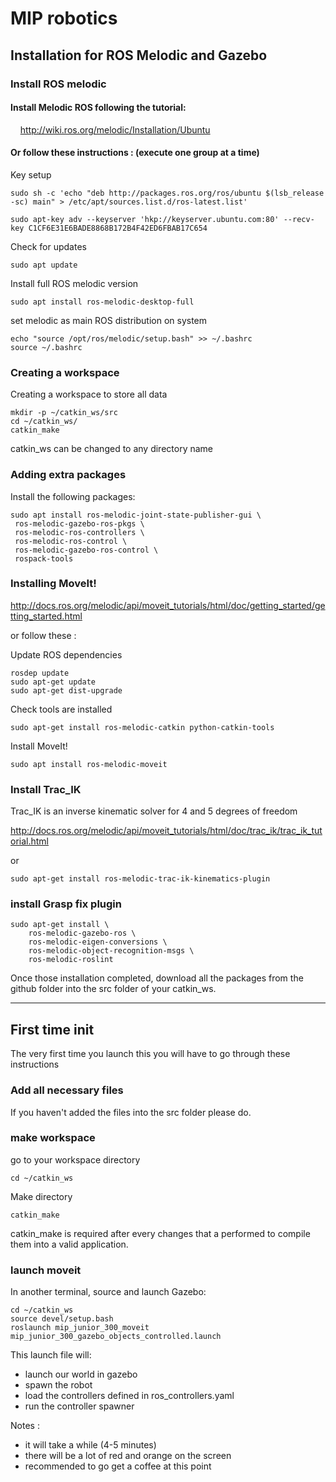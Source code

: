 
# **MIP robotics**

## **Installation** for **ROS Melodic** and **Gazebo**

### Install ROS melodic

#### Install Melodic ROS following the tutorial:

&nbsp; &nbsp; http://wiki.ros.org/melodic/Installation/Ubuntu

#### Or follow these instructions : (execute one group at a time)

Key setup
```
sudo sh -c 'echo "deb http://packages.ros.org/ros/ubuntu $(lsb_release -sc) main" > /etc/apt/sources.list.d/ros-latest.list'
```
```
sudo apt-key adv --keyserver 'hkp://keyserver.ubuntu.com:80' --recv-key C1CF6E31E6BADE8868B172B4F42ED6FBAB17C654

```

Check for updates

```
sudo apt update
```

Install full ROS melodic version

```
sudo apt install ros-melodic-desktop-full
```

set melodic as main ROS distribution on system

```
echo "source /opt/ros/melodic/setup.bash" >> ~/.bashrc
source ~/.bashrc
```

### Creating a workspace

Creating a workspace to store all data

```
mkdir -p ~/catkin_ws/src
cd ~/catkin_ws/
catkin_make
```
catkin_ws can be changed to any directory name

### Adding extra packages

Install the following packages:
```
sudo apt install ros-melodic-joint-state-publisher-gui \
 ros-melodic-gazebo-ros-pkgs \
 ros-melodic-ros-controllers \
 ros-melodic-ros-control \
 ros-melodic-gazebo-ros-control \
 rospack-tools
```

### Installing MoveIt!

http://docs.ros.org/melodic/api/moveit_tutorials/html/doc/getting_started/getting_started.html

or follow these :

Update ROS dependencies
```
rosdep update
sudo apt-get update
sudo apt-get dist-upgrade
```

Check tools are installed
```
sudo apt-get install ros-melodic-catkin python-catkin-tools
```

Install MoveIt!
```
sudo apt install ros-melodic-moveit
```
### Install Trac_IK

Trac_IK is an inverse kinematic solver for 4 and 5 degrees of freedom

http://docs.ros.org/melodic/api/moveit_tutorials/html/doc/trac_ik/trac_ik_tutorial.html

or

```
sudo apt-get install ros-melodic-trac-ik-kinematics-plugin
```

### install Grasp fix plugin

```
sudo apt-get install \
    ros-melodic-gazebo-ros \
    ros-melodic-eigen-conversions \
    ros-melodic-object-recognition-msgs \
    ros-melodic-roslint
```

Once those installation completed, download all the packages from the github folder into the src folder of your catkin_ws.

--------------------------

## First time init

The very first time you launch this you will have to go through these instructions

### Add all necessary files

If you haven't added the files into the src folder please do.

### make workspace

go to your workspace directory
```
cd ~/catkin_ws
```

Make directory
```
catkin_make
```

catkin_make is required after every changes that a performed to compile them into a valid application.


### launch moveit

In another terminal, source and launch Gazebo:
```
cd ~/catkin_ws
source devel/setup.bash
roslaunch mip_junior_300_moveit mip_junior_300_gazebo_objects_controlled.launch
```
This launch file will:
- launch our world in gazebo
- spawn the robot
- load the controllers defined in ros_controllers.yaml
- run the controller spawner

Notes :
- it will take a while (4-5 minutes)
- there will be a lot of red and orange on the screen
- recommended to go get a coffee at this point

